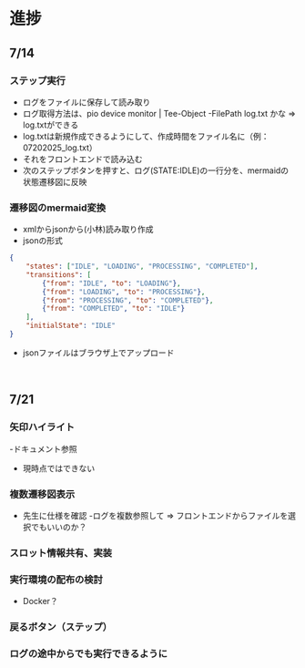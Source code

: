 # 進捗

## 7/14
### ステップ実行
- ログをファイルに保存して読み取り
- ログ取得方法は、pio device monitor | Tee-Object -FilePath log.txt かな ⇒ log.txtができる
- log.txtは新規作成できるようにして、作成時間をファイル名に（例：07202025_log.txt）
- それをフロントエンドで読み込む
- 次のステップボタンを押すと、ログ(STATE:IDLE)の一行分を、mermaidの状態遷移図に反映

### 遷移図のmermaid変換
- xmlからjsonから(小林)読み取り作成
- jsonの形式
```json
{
    "states": ["IDLE", "LOADING", "PROCESSING", "COMPLETED"],
    "transitions": [
        {"from": "IDLE", "to": "LOADING"},
        {"from": "LOADING", "to": "PROCESSING"},
        {"from": "PROCESSING", "to": "COMPLETED"},
        {"from": "COMPLETED", "to": "IDLE"}
    ],
    "initialState": "IDLE"
}
```
- jsonファイルはブラウザ上でアップロード

<br> 

## 7/21
### 矢印ハイライト
-ドキュメント参照
- 現時点ではできない

### 複数遷移図表示
- 先生に仕様を確認
-ログを複数参照して ⇒ フロントエンドからファイルを選択でもいいのか？

###  スロット情報共有、実装

### 実行環境の配布の検討
- Docker？

### 戻るボタン（ステップ）

### ログの途中からでも実行できるように

